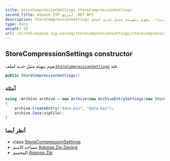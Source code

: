 ```yaml
---
title: StoreCompressionSettings.StoreCompressionSettings
second_title: Aspose.ZIP لمرجع .NET API
description: StoreCompressionSettings البناء. يقوم بتهيئة مثيل جديد لملفStoreCompressionSettings فئة .
type: docs
weight: 10
url: /ar/net/aspose.zip.saving/storecompressionsettings/storecompressionsettings/
---
```

## StoreCompressionSettings constructor

يقوم بتهيئة مثيل جديد لملف[`StoreCompressionSettings`](../) فئة .

```csharp
public StoreCompressionSettings()
```

### أمثلة

```csharp
using (Archive archive = new Archive(new ArchiveEntrySettings(new StoreCompressionSettings())))
{
    archive.CreateEntry("data.bin", "data.bin");                   
    archive.Save(zipFile);
}
```

### أنظر أيضا

* class [StoreCompressionSettings](../)
* مساحة الاسم [Aspose.Zip.Saving](../../storecompressionsettings/)
* المجسم [Aspose.Zip](../../../)


